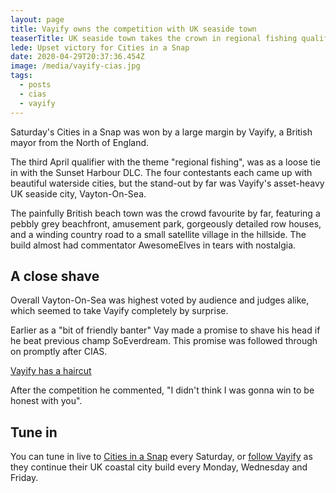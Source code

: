 ```yaml
---
layout: page
title: Vayify owns the competition with UK seaside town
teaserTitle: UK seaside town takes the crown in regional fishing qualifier
lede: Upset victory for Cities in a Snap
date: 2020-04-29T20:37:36.454Z
image: /media/vayify-cias.jpg
tags:
  - posts
  - cias
  - vayify
---
```

Saturday's Cities in a Snap was won by a large margin by Vayify, a British mayor from the North of England.

The third April qualifier with the theme "regional fishing", was as a loose tie in with the Sunset Harbour DLC. The four contestants each came up with beautiful waterside cities, but the stand-out by far was Vayify's asset-heavy UK seaside city, Vayton-On-Sea.

The painfully British beach town was the crowd favourite by far, featuring a pebbly grey beachfront, amusement park, gorgeously detailed row houses, and a winding country road to a small satellite village in the hillside. The build almost had commentator AwesomeElves in tears with nostalgia.

## A close shave

Overall Vayton-On-Sea was highest voted by audience and judges alike, which seemed to take Vayify completely by surprise. 

Earlier as a "bit of friendly banter" Vay made a promise to shave his head if he beat previous champ SoEverdream. This promise was followed through on promptly after CIAS.

<a href="https://clips.twitch.tv/EnergeticMotionlessBulgogiHoneyBadger" class="embed">Vayify has a haircut</a>

After the competition he commented, "I didn't think I was gonna win to be honest with you".

## Tune in

You can tune in live to [Cities in a Snap](https://www.twitch.tv/citiesinasnap) every Saturday, or [follow Vayify](https://www.twitch.tv/vayify) as they continue their UK coastal city build every Monday, Wednesday and Friday.
